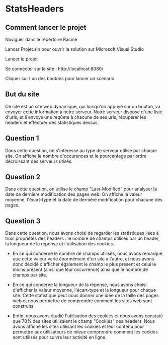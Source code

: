 # StatsHeaders

## Comment lancer le projet
Naviguer dans le répertoire Racine

Lancer Projet.sln pour ouvrir la solution sur Microsoft Visual Studio

Lancer le projet

Se connecter sur le site : http://localhost:8080/

Cliquer sur l'un des boutons pour lancer un scénario


## But du site
Ce site est un site web dynamique, qui lorsqu'on appuye sur un bouton, va envoyer cette information à notre serveur. Notre serveur dispose d'une liste d'urls, et il envoye une reqûete à chacune de ses urls, récupérer les headers et effectuer des statistiques dessus. 


## Question 1
Dans cette question, on s'intéresse au type de serveur utilisé par chaque site. On affiche le nombre d'occurences et le pourcentage par ordre décroissant des serveurs utisés.

## Question 2
Dans cette question, on utilise le champ "Last-Modified" pour analyser la date de dernière modification des pages web. On affiche la valeur moyenne, l'écart-type et la date de dernière modification pour chacune des pages.


## Question 3
Dans cette question, nous avons choisi de regarder les statistiques liées à trois propriétés des headers : le nombre de champs utilisés par un header, la longueur de la réponse et l'utilisation des cookies.

* En ce qui concerne le nombre de champs utilisés, nous avons remarqué que cette valeur varie énormément d'un site à l'autre, et nous avons donc décidé d'afficher également le champ le plus présent et celui le moins présent (ainsi que leur occurrence) ainsi que le nombre de champs par site.

* En ce qui concerne la longueur de la réponse, nous avons choisi d'afficher la valeur moyenne, l'écart-type et la longueur pour chaque site. Cette statistique peut nous donner une idée de la taille des pages web et nous permettre de comprendre comment les sites web sont construits.

* Enfin, nous avons étudié l'utilisation des cookies et nous avons constaté que 70% des sites utilisaient le champ "Cookies" des headers. Nous avons affiché les sites utilisant les cookies et leur contenu pour permettre aux utilisateurs de mieux comprendre comment les cookies sont utilisés pour suivre leur activité en ligne.
